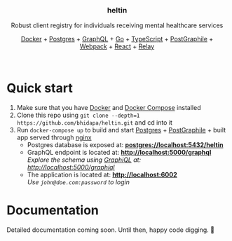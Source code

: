 <br>
  <h3 align="center">
    heltin
  </h3>
  <p align="center">
    Robust client registry for individuals receiving mental healthcare services
  </p>
  <p align="center">
    <a href="https://www.docker.com/">Docker</a>
    +
    <a href="https://www.postgresql.org/">Postgres</a>
    +
    <a href="https://graphql.org/">GraphQL</a>
    +
    <a href="https://golang.org/">Go</a>
    +
    <a href="https://www.typescriptlang.org/">TypeScript</a>
    +
    <a href="https://www.graphile.org/postgraphile/">PostGraphile</a>
    +
    <a href="https://webpack.js.org/">Webpack</a>
    +
    <a href="https://reactjs.org/">React</a>
    +
    <a href="http://facebook.github.io/relay/docs/en/thinking-in-relay.html">Relay</a>
  </p>
<br>

# Quick start

1.  Make sure that you have [Docker](https://www.docker.com/products/docker-engine) and [Docker Compose](https://docs.docker.com/compose/install/) installed
2.  Clone this repo using `git clone --depth=1 https://github.com/bhidapa/heltin.git` and cd into it
3.  Run `docker-compose up` to build and start [Postgres](https://www.postgresql.org/) + [PostGraphile](https://www.graphile.org/postgraphile/) + built app served through [nginx](https://www.nginx.com/)<br>
    - Postgres database is exposed at: **[postgres://localhost:5432/heltin](postgres://localhost:5432/heltin)**
    - GraphQL endpoint is located at: **[http://localhost:5000/graphql](http://localhost:5000/graphql)**<br>
      _Explore the schema using [GraphiQL](https://github.com/graphql/graphiql) at: [http://localhost:5000/graphiql](http://localhost:4400/graphiql)_
    - The application is located at: **[http://localhost:6002](http://localhost:6002)**<br>
      _Use `john@doe.com:password` to login_

# Documentation

Detailed documentation coming soon. Until then, happy code digging. 🔬
